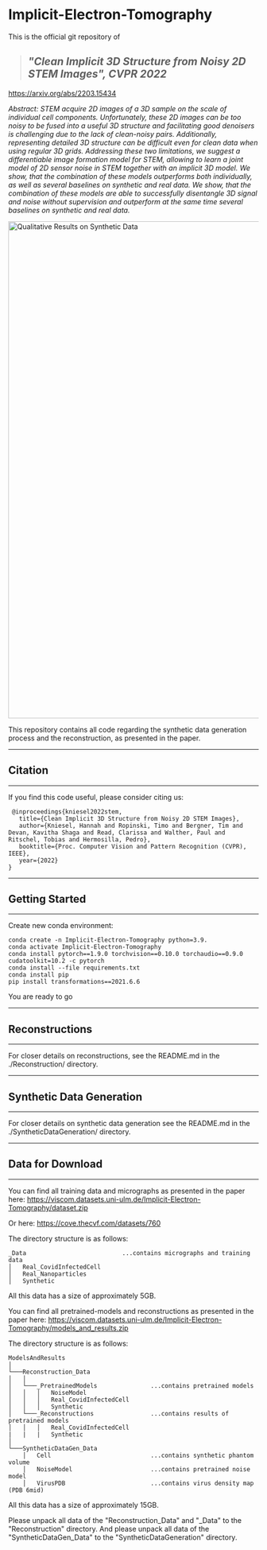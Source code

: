 # Implicit-Electron-Tomography

This is the official git repository of 

> ## ***"Clean Implicit 3D Structure from Noisy 2D STEM Images", CVPR 2022***  

https://arxiv.org/abs/2203.15434

*Abstract: STEM acquire 2D images of a 3D sample on the scale of individual cell components.
Unfortunately, these 2D images can be too noisy to be fused into a useful 3D structure and facilitating good denoisers is challenging due to the lack of clean-noisy pairs.
Additionally, representing detailed 3D structure can be difficult even for clean data when using regular 3D grids.
Addressing these two limitations, we suggest a differentiable image formation model for STEM, allowing to learn a joint model of 2D sensor noise in STEM together with an implicit 3D model.
We show, that the combination of these models outperforms both individually, as well as several baselines on synthetic and real data.
We show, that the combination of these models are able to successfully disentangle 3D signal and noise without supervision and outperform at the same time several baselines on synthetic and real data.*


<img src="./Images/QualitativeResults.png" alt="Qualitative Results on Synthetic Data" width="1000"/>


This repository contains all code regarding the synthetic data generation process and the reconstruction, as presented in the paper.

---
## Citation
---
If you find this code useful, please consider citing us: 

     @inproceedings{kniesel2022stem,
       title={Clean Implicit 3D Structure from Noisy 2D STEM Images},
       author={Kniesel, Hannah and Ropinski, Timo and Bergner, Tim and Devan, Kavitha Shaga and Read, Clarissa and Walther, Paul and Ritschel, Tobias and Hermosilla, Pedro},
       booktitle={Proc. Computer Vision and Pattern Recognition (CVPR), IEEE},
       year={2022}
    }

---
## Getting Started 
---
Create new conda environment:

    conda create -n Implicit-Electron-Tomography python=3.9.
    conda activate Implicit-Electron-Tomography
    conda install pytorch==1.9.0 torchvision==0.10.0 torchaudio==0.9.0 cudatoolkit=10.2 -c pytorch
    conda install --file requirements.txt
    conda install pip
    pip install transformations==2021.6.6

You are ready to go

---
## Reconstructions
---
For closer details on reconstructions, see the README.md in the ./Reconstruction/ directory.

---
## Synthetic Data Generation
---
For closer details on synthetic data generation see the README.md in the ./SyntheticDataGeneration/ directory.

---
## Data for Download
---
You can find all training data and micrographs as presented in the paper here: https://viscom.datasets.uni-ulm.de/Implicit-Electron-Tomography/dataset.zip

Or here: https://cove.thecvf.com/datasets/760

The directory structure is as follows: 

```
_Data                           ...contains micrographs and training data
│   Real_CovidInfectedCell
│   Real_Nanoparticles
│   Synthetic

```
All this data has a size of approximately 5GB.


You can find all pretrained-models and reconstructions as presented in the paper here: https://viscom.datasets.uni-ulm.de/Implicit-Electron-Tomography/models_and_results.zip 

The directory structure is as follows: 
```
ModelsAndResults  
│
└───Reconstruction_Data
│   │
│   └───_PretrainedModels               ...contains pretrained models 
│   │   │   NoiseModel
│   │   │   Real_CovidInfectedCell
│   │   │   Synthetic 
│   └───_Reconstructions                ...contains results of pretrained models
│   │   │   Real_CovidInfectedCell      
|   |   |   Synthetic
│   
└───SyntheticDataGen_Data
    │   Cell                            ...contains synthetic phantom volume
    │   NoiseModel                      ...contains pretrained noise model 
    │   VirusPDB                        ...contains virus density map (PDB 6mid)
```


All this data has a size of approximately 15GB.


Please unpack all data of the "Reconstruction_Data" and "_Data" to the "Reconstruction" directory. 
And please unpack all data of the "SyntheticDataGen_Data" to the "SyntheticDataGeneration" directory.
